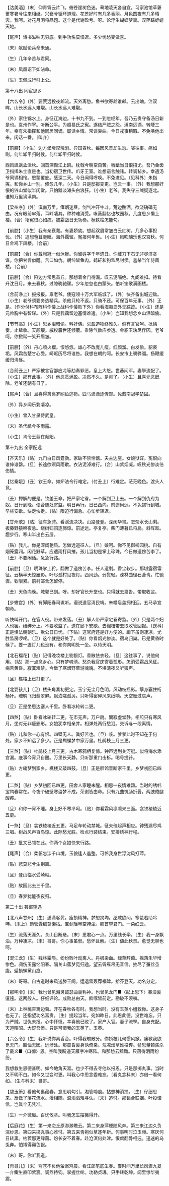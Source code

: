<!-- { "loadSidebar": true } -->
【沽美酒】〔末〕仰靑霄云片飞。俯苍崖树色迷。蓦地凌天各自宜。习家池馆草萋萋寒暑兮往来相继。兴衰兮循环道理。花景好时有几多香丽。月色圆夜有几多晴霁。我呵。对花月闲将品题。这个是代谢盈亏。呀。论浮生蝴蝶梦裏。叹萍踪蜉蝣天地。

【尾声】诗书滋味无穷底。到手功名莫恨迟。多少忧愁变做喜。

〔末〕献赋论兵命未通。



〔生〕几年辛苦与君同。

〔末〕凤凰诏下如沾命。



〔生〕玉佩成行引上公。 

第十八出
同宦思乡

【六么令】〔外〕要荒远投夜郞流。天外离愁。鱼书欲寄趁谁邮。云出岫。注双眸。山长水远人难觏。山长水远人难觏。

〔外〕家住锦水上。身征辽海边。十书九不到。一到忽经年。吾乃云贵守备汤日新是也。袁州作宰。听断公平。为超易氏之寃。遂结严贼之怨。滇南远谪。转睫三年。幸有朱指挥和他同居同谪。屡话乡情。常谈衷曲。今日戎事稍暇。不免唤他出来。闲话一番。〔叫介〕 

【前腔】〔小生〕边方堡堠叹魂消。异国春秋。每因风景却生愁。嗟往事。痛如剾。何年卸甲归时候。何年卸甲归时候。

西风飒飒孟津秋。回首深惭江上鸥。枕戟今朝空自苦。唇鎗当日恨招尤。吾乃金齿卫指挥朱士直是也。当初宿卫世传。爪牙王室。谁想语言触讳。转调毡乡。幸遇汤爷同谪相怜。恩蒙覆庇。感深二天。今日闻得呼唤。不免进见。〔见科外〕朱指挥。和你乡山一别。倏忽几年。〔小生〕只是邸报变更。岂云一事。〔外〕我想那奸佞的钤山堂似半闲堂。只怕黯淡滩头白浪狂。〔小生〕老爷。我失守三缄疑逐北。谁知万里谪滇南。 

【梁州序】〔外〕滇南万里。瘴烟迷昼。剑气冲开牛斗。荒边酪酒。欲浇磈礧无由。况有眼前牢落。耳畔凄其。种种难消受。咏葵翻忆也故园秋。几度思乡懒上楼。〔合〕衔寃恨心如疚。披霜战日无功奏。标铁柱怎能勾。

【前腔】〔小生〕我有亲衰耄。有妻娇幼。想起双眉常皱白云红树。几多心事担忧。〔外〕追想苞苴睚眦。海外覊留。寃报何年售。〔小生〕风吹酺乐也汉宫秋。何日金鸡下凤楼。〔合前〕 

【前腔】〔合〕你戴峨冠一似沐猴。你留姓字千年遗丑。你藏刀下石无非尽济贪谋。你把甘言似醴。苦口如仇。朝绅皆鱼肉。鹤轩和狗监尽封侯。羞杀当年侍凤楼。〔合前〕 

【前腔】〔合〕陷边方常思首丘。那想着金门待漏。叹云泥隔绝。九阍难扣。待看升沈日月。来去春秋。过隙驹驰骤。少年忽忽也白蒙头。怕听笙歌满画楼。

〔合前净上〕报报报。禀老爷。倭寇领十万大军临城了。〔外〕快齐备出城迎敌。〔小生〕老爷须要务选精兵。杀他只轮不返。只骑不还。可保百年无事。〔外〕正是。〔作分付科布阵科作倭上战科作倭败下外〕你看海夷岛外无踪迹。〔小生〕还是元帅胸中有智谋。〔外〕只是我覊留边塞情难遣。〔小生〕岂知我想念乡山泪暗偷。 

【节节高】〔小生〕思乡泪暗偷。料奸俦。忌盈造物终难久。倘有言官呵。批鳞奏。止辇收。天颜觏。威权震世还倾覆。乘除气数应参透。金貂玉玦尽俘囚。老爷呵。你掀髯一笑开眉皱。

【前腔】〔外〕丹心喷火榴。恨悠悠。雄心不改庞儿瘦。红颜溜。白发偷。貂裘垢。风霜苦楚甘心受。崎岖历尽将谁咎。我想在朝的呵。长安市上骋骅骝。扬鞭缓缓归淸昼。

〔合前丑上〕严家被言官邹应龙等劾奏罪恶。皇上大怒。世蕃问军。妻孥流配了。〔小生〕那有此事。〔外〕他恶贯满盈。决然不久。是眞了。〔小生〕且喜元恶旣除。老爷还朝有日了。 

【尾声】〔合〕且喜得禽离罗网鱼逃笱。匹马潇潇逐传邮。免戴南冠学楚囚。

〔外〕异乡闻乐剩凄凉。



〔小生〕曾入甘泉侍武皇。

〔末〕圣代祇今多雨露。



〔小生〕肯令王翦在频阳。 

第十九出
全家配远

【齐天乐】〔贴〕九门白日风霆劲。家破不禁怜甑。夫主边庭。女娘狱穽。寃恨向谁伸谁罄。〔旦〕长途欲暝风雨歇。衣沾泥淖难行。〔合〕山紫烟凝。叹秋光惨淡倍伤情。

【忆秦娥】〔丑〕钦王命。如炉法令行难定。〔付丑上〕行难定。茫茫晚色。渡头人竞。

〔丑〕押解的便是。钦差王命。把严家宅眷。一个解到卫上去。一个解到仇府为奴。日行到晚。便合随处寄监。明日再行。日已西向。前途尙远。不免趱行到城。早些安歇。快走快走。〔贴〕限迫行偏急。心忙步转迟。 

【甘州歌】〔贴〕征车急骋。看溪流决决。山路登登。深闺华胄。怎奈水长山剩。扳藤野猿啼夜急。绕树归鸦逐斾惊。前途远。亭复亭。柴门薄暮已将扃。斜晖趁。趱步行。寒山半出白云层。

〔贴〕我儿。你是深闺艳质。怎做远道征人。〔旦〕娘呵。你不见御柳园桃。自有烟笼露润。闲花野草。应遭雨打风摧。孩儿当初是掌上珍珠。今日做道傍苦李了。〔丑〕不要闲话。急急行路。 

【前腔】〔旦〕明珠掌上矜。翻做了道傍苦李。任人遗剩。香尘软步。那堪露宿霜征。云横半天惊雁影。叶尽孤村见夜灯。西风劲。弱鬓轻。疎林曲径石苔靑。忙驰骤。钦限紧。前村邮舍怎留停。

〔丑〕天色向晚。城郭已到。呀。却好官长升堂也。只得就去禀吿。带取收监。 

【步蟾宫】〔外〕有脚阳春司谳听。谩说道官淸民靖。朱幡皂盖拥相迎。五马承宣朝命。

听快叫开门。在官人役。带来发落。〔丑〕解人带严家宅眷寄监。〔外〕只是两个妇人也罢。缙绅分上。不要收监了。送在廊下安歇。去枷杻带去取收管回报。〔送科〕正是惧法朝朝乐。欺公日日忧。〔下贴〕这官府还是好方便的。廊下虽则凄凉。尤胜监房啰唣。〔旦〕这个就是好处了。〔贴〕你看烟光惨淡。宿鸟归巢。已是黄昏时候了。要一盏灯儿也没有。和你向明处一坐。以待天明。 

【北石榴花】〔贴〕记得晚妆楼上剔银灯。香散怯衣轻。〔旦〕这往事了。说他何用。〔贴〕那一点念乡心。只有梦魂淸。愁杀我官庑寄着孤形。怎消受霜战风征。病苦黄昏。寂寞难禁。今做了寒烟野草游魂魄。不堪淸夜又听猿声。

〔旦〕樵楼上已打更了。 

【北耍孩儿】〔旦〕楼头角奏初更定。玉宇无尘月色明。风动枝摇影。孼身覊住桁杨犴。魂魄飞归翡翠屛。飘泊嗟孤另。只听得窗碎风来纸响。天空雁过哀声。

〔旦〕正是坐思边塞人千里。卧看冰轮转二更。 

【四煞】〔贴〕卧看冰轮转二更。花市无声。万户扃。閴寂虚堂静。相煎只有寒风月。坐对无非瘦影形。女娘犹幸相亲并。相弹处两行愁泪。交诉与一段离情。

〔贴〕儿和你一心有恨。四壁无人。眞好苦也。〔旦〕咳。爹爹此时不知在于何处。家乡不知远了多少。正是蝴蝶梦中家万里。杜鹃枝上月三更。 

【三煞】〔贴〕杜鹃枝上月三更。古木寒鸦栖复惊。钟声远到关河艇。似将海水添宫漏。底事今宵只自醒。万里长天静。只听那重门击柝。喝号提铃。

〔贴〕方纔梦到家乡。樵楼又敲四鼓。〔旦〕正是鹡鸰音断家千里。乡梦初回已四更。 

【二煞】〔贴〕乡梦初回已四更。田舍人家睡未醒。相思一夜情难罄。当时的绣帏宝鸭春常在。今夜个破壁寒蛩梦不成。荣谢皆由命。只有九曲饥肠折叠。两肢倦腿酸疼。

〔旦〕和你一宵不睡。身上好不寒冷呵。〔贴〕你看霜风凛凛来三面。衾铁棱棱近五更。 

【一煞】〔旦〕衾铁棱棱近五更。马足车轮动禁城。征夫催起声相应。钟残漏尽鸡三唱。树战风声百鸟惊。此际愁尤胜。检点行装结束。安排绣袜行程。

〔丑〕批文已领在此。你两个女娘快来行路。 

【尾声】〔合〕柔躯怎涉千山境。玉貌逢人羞整。可怜我身世浮沈风打萍。

〔贴〕悲莫悲兮生别离。



〔旦〕登山临水受崎岖。

〔贴〕故园此去三千里。



〔旦〕春梦犹能夜夜归。 

第二十出
芸窗望遇

【北八声甘州】〔生〕潇潇客鬓。瘦损精神。梦想灵均。巫咸欲问。寒螀若助吟呻。〔末上〕筠管蠹编莫懒拈。宝剑瑶琴空掩尘。翘首望君门。一朶红云。

〔生〕流落天涯久。关山目断悬。〔末〕思君心一点。万里线长牵。〔生〕我一身飘泊。万种凄凉。〔末〕哥哥。你心事虽恹。愁怀且解。〔生〕値此秋景。愈觉无聊也呵。 

【混江龙】〔生〕残林霜陨。纷纷败叶动离人。丹枫染血。绿草辞茵。摇落朱华增惨色。凋伤玉露忆阳春。隔关山蕉梦觅归途。望云霄雁帛无音信。抽尽了蚕丝茧腹。蹙损螺黛山痕。

〔末〕哥哥。自古道时来风送滕王阁。运退雷轰荐福碑。拾芥登天。功名分定。 

【那咤令】〔末〕我也曾见湘灵鼓瑟曲裏称神。也曾见龙门■〈髟上思下〉暴浪裏邅迍。这两般人。仔细评论。成败总由天。飮啄皆前定。勘破不须嗔。

〔末〕上林桃杏篱边菊。开在春秋各有时。我想当时。没有玉英小姐救你。这身子也无了。还指望功名富贵。〔生〕提起当年。宛如昨日。此恩此德。没世难忘。只为严贼。世仇未报。心中怀愤。幸喜他已败了。家产入官。妻子流孥。自身充配。天道昭昭。大舒吾愤。只是可惜我的玉英了。玉英。 

【六么令】〔生〕我听说你离香合。吓得我魄散分。你娇枝儿何惯风掀。痛敎我欲觅无门。超恤无因。远涉处。那晨昏裏身孰倚亲。荒凉烟草谁投奔。猛思量顿焦杀了戴义■〈口御〉恩。空叫我盼遥天雁字冲寒阵。和那愁云黯黯。只落得泪雨纷纷。

我想救生恩德甚明。如今地角天涯。也少不得去寻他以报恩。只是那掷丸事。当时又不明不白。如今又世变时更。叫我心中思念委难忘。〔看丸念科末〕亦借一看何如。〔生与科末〕哥哥。 

【碧玉箫】看他句裏藏春。意思明勾引。湘管啼痕。拈想神消损。〔生〕仔细思来。反做了落花流水。漫相随。浪滔滔难寻认。〔末〕追忖。那镜合联姻。叶投谐信。岂眞个无凭准。

〔生〕一介微躯。百忧攸萃。叫我怎生摆撇得开。 

【后庭花】〔生〕第一来恋丘原渺渺瞻云。第二来身萍梗随风奔。第三来江边久负浣纱恩。第四来掷丸事心难忖。第五来靑袍似草逐年新。何事明时泣玉频。寒灰何日转熏。枯荄那更绿茵。盼长安不着春。赴沧溟何处津。恨虞翻骨相迍。迅速的乌兎奔。怕博得顚色银。

〔末〕哥。你听我道。 

【靑哥儿】〔末〕穹苍不负他萤案鸡晨。看江郞笔底生春。霎时间万里长风骤九旻一介鲰生直叩紫宸。调鼎持钧。掌握丝纶。功勒贞珉。只手转乾坤。闾里惊华夷震。

